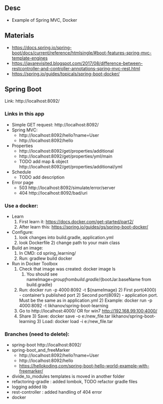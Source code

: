 ## Desc
- Example of Spring MVC, Docker
## Materials
- https://docs.spring.io/spring-boot/docs/current/reference/htmlsingle/#boot-features-spring-mvc-template-engines
- https://javarevisited.blogspot.com/2017/08/difference-between-restcontroller-and-controller-annotations-spring-mvc-rest.html
- https://spring.io/guides/topicals/spring-boot-docker/
## Spring Boot
Link:
http://localhost:8092/

### Links in this app
- Simple GET request: http://localhost:8092/ 
- Spring MVC:    
     - http://localhost:8092/hello?name=User
     - http://localhost:8092/hello
 - Properties
    - http://localhost:8092/get/properties/additional
    - http://localhost:8092/get/properties/yml/main
    - TODO add map & object http://localhost:8092/get/properties/additional/yml
 - Schedule
    - TODO add description
 - Error page
    - 503 http://localhost:8092/simulate/error/server
    - 404 http://localhost:8092/bad/uri
### Use a docker:
- Learn
    1) First learn it: https://docs.docker.com/get-started/part2/
    2) After learn this: https://spring.io/guides/gs/spring-boot-docker/ 
- Configure:
    1) look changes into build.gradle, application.yml
    2) look Dockerfile
        2) change path to your main class
- Build an image:
    1) In CMD: cd spring_learning/
    2) Run: gradlew build docker
- Run in Docker Toolbox
    1) Check that image was created: docker image ls
        1) You should see nameImage=${group from build.gradle}/${bootJar.baseName from build.gradle}
    2) Run: docker run -p 4000:8092 -t ${nameImage}
        2) First port(4000) - container’s published port
        2) Second port(8092) - application port. Must be the same as in application.yml
        2) Example: docker run -p 4000:8092 -t likhanov/spring-boot-learning
    3)  Go to http://localhost:4000/ OR for win7 http://192.168.99.100:4000/
    3) Share
        3) Save: docker save -o e:/new_file.tar likhanov/spring-boot-learning
        3) Load: docker load -i e:/new_file.tar
        
 ### Branches (need to delete):
 - spring-boot http://localhost:8092/
 - spring-boot_and_freeMarker
     - http://localhost:8092/hello?name=User
     - http://localhost:8092/hello
     - https://hellokoding.com/spring-boot-hello-world-example-with-freemarker/
 - divide_to_modules templates is moved in another folder
 - refactoring-gradle : added lombok, TODO refactor gradle files
 - logging added lib
 - rest-controller : added handling of 404 error
 - docker